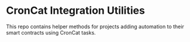 # CronCat Integration Utilities

This repo contains helper methods for projects adding automation to their smart contracts using CronCat tasks.
